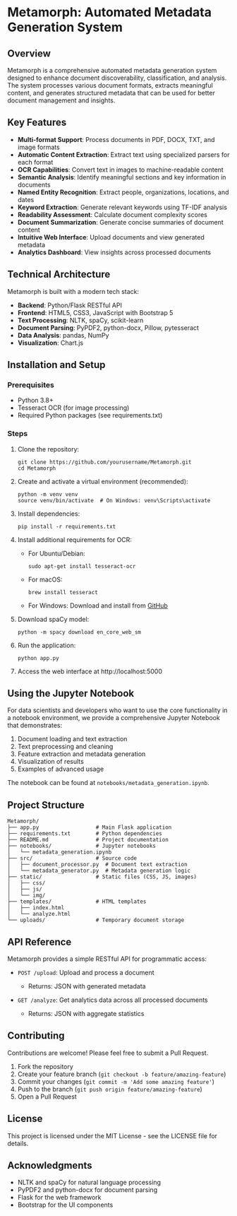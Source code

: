 # Metamorph: Automated Metadata Generation System

## Overview

Metamorph is a comprehensive automated metadata generation system designed to enhance document discoverability, classification, and analysis. The system processes various document formats, extracts meaningful content, and generates structured metadata that can be used for better document management and insights.

## Key Features

- **Multi-format Support**: Process documents in PDF, DOCX, TXT, and image formats
- **Automatic Content Extraction**: Extract text using specialized parsers for each format
- **OCR Capabilities**: Convert text in images to machine-readable content
- **Semantic Analysis**: Identify meaningful sections and key information in documents
- **Named Entity Recognition**: Extract people, organizations, locations, and dates
- **Keyword Extraction**: Generate relevant keywords using TF-IDF analysis
- **Readability Assessment**: Calculate document complexity scores
- **Document Summarization**: Generate concise summaries of document content
- **Intuitive Web Interface**: Upload documents and view generated metadata
- **Analytics Dashboard**: View insights across processed documents

## Technical Architecture

Metamorph is built with a modern tech stack:

- **Backend**: Python/Flask RESTful API
- **Frontend**: HTML5, CSS3, JavaScript with Bootstrap 5
- **Text Processing**: NLTK, spaCy, scikit-learn
- **Document Parsing**: PyPDF2, python-docx, Pillow, pytesseract
- **Data Analysis**: pandas, NumPy
- **Visualization**: Chart.js

## Installation and Setup

### Prerequisites

- Python 3.8+
- Tesseract OCR (for image processing)
- Required Python packages (see requirements.txt)

### Steps

1. Clone the repository:
   ```
   git clone https://github.com/yourusername/Metamorph.git
   cd Metamorph
   ```

2. Create and activate a virtual environment (recommended):
   ```
   python -m venv venv
   source venv/bin/activate  # On Windows: venv\Scripts\activate
   ```

3. Install dependencies:
   ```
   pip install -r requirements.txt
   ```

4. Install additional requirements for OCR:
   - For Ubuntu/Debian:
     ```
     sudo apt-get install tesseract-ocr
     ```
   - For macOS:
     ```
     brew install tesseract
     ```
   - For Windows: Download and install from [GitHub](https://github.com/UB-Mannheim/tesseract/wiki)

5. Download spaCy model:
   ```
   python -m spacy download en_core_web_sm
   ```

6. Run the application:
   ```
   python app.py
   ```

7. Access the web interface at http://localhost:5000

## Using the Jupyter Notebook

For data scientists and developers who want to use the core functionality in a notebook environment, we provide a comprehensive Jupyter Notebook that demonstrates:

1. Document loading and text extraction
2. Text preprocessing and cleaning
3. Feature extraction and metadata generation
4. Visualization of results
5. Examples of advanced usage

The notebook can be found at `notebooks/metadata_generation.ipynb`.

## Project Structure

```
Metamorph/
├── app.py                  # Main Flask application
├── requirements.txt        # Python dependencies
├── README.md               # Project documentation
├── notebooks/              # Jupyter notebooks
│   └── metadata_generation.ipynb
├── src/                    # Source code
│   ├── document_processor.py  # Document text extraction
│   └── metadata_generator.py  # Metadata generation logic
├── static/                 # Static files (CSS, JS, images)
│   ├── css/
│   ├── js/
│   └── img/
├── templates/              # HTML templates
│   ├── index.html
│   └── analyze.html
└── uploads/                # Temporary document storage
```

## API Reference

Metamorph provides a simple RESTful API for programmatic access:

- `POST /upload`: Upload and process a document
  - Returns: JSON with generated metadata

- `GET /analyze`: Get analytics data across all processed documents
  - Returns: JSON with aggregate statistics

## Contributing

Contributions are welcome! Please feel free to submit a Pull Request.

1. Fork the repository
2. Create your feature branch (`git checkout -b feature/amazing-feature`)
3. Commit your changes (`git commit -m 'Add some amazing feature'`)
4. Push to the branch (`git push origin feature/amazing-feature`)
5. Open a Pull Request

## License

This project is licensed under the MIT License - see the LICENSE file for details.

## Acknowledgments

- NLTK and spaCy for natural language processing
- PyPDF2 and python-docx for document parsing
- Flask for the web framework
- Bootstrap for the UI components